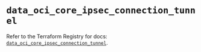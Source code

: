 # `data_oci_core_ipsec_connection_tunnel`

Refer to the Terraform Registry for docs: [`data_oci_core_ipsec_connection_tunnel`](https://registry.terraform.io/providers/oracle/oci/7.19.0/docs/data-sources/core_ipsec_connection_tunnel).
